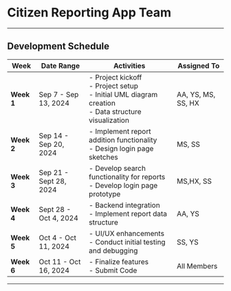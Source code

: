 # Citizen Reporting App Team

---

## Development Schedule

| **Week** | **Date Range**         | **Activities**                                                                                           | **Assigned To**                  |
|----------|------------------------|----------------------------------------------------------------------------------------------------------|-----------------------------------|
| **Week 1**   | Sep 7 - Sep 13, 2024    | - Project kickoff<br>- Project setup<br>- Initial UML diagram creation<br>- Data structure visualization | AA, YS, MS, SS, HX                |
| **Week 2**   | Sep 14 - Sep 20, 2024   | - Implement report addition functionality<br>- Design login page sketches                                 | MS, SS                            |
| **Week 3**   | Sep 21 - Sept 28, 2024    | - Develop search functionality for reports<br>- Develop login page prototype                              | MS,HX, SS                            |
| **Week 4**   | Sept 28 - Oct 4, 2024   | - Backend integration<br>- Implement report data structure                                               | AA, YS                            |
| **Week 5**   | Oct 4 - Oct 11, 2024   | - UI/UX enhancements<br>- Conduct initial testing and debugging                                          | SS, YS                            |
| **Week 6**   | Oct 11 - Oct 16, 2024    | - Finalize features<br>- Submit Code                                                         | All Members                       |

---